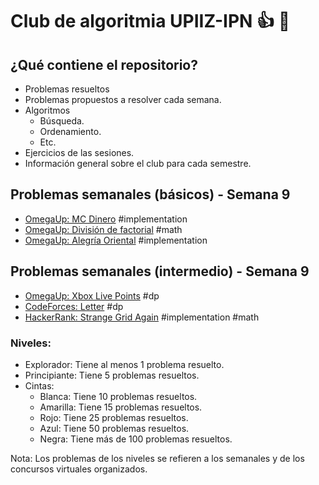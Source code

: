 # Club de algoritmia UPIIZ-IPN :+1: :dragon:
## ¿Qué contiene el repositorio?
* Problemas resueltos
 * Problemas propuestos a resolver cada semana.
* Algoritmos
  * Búsqueda.
  * Ordenamiento.
  * Etc.
 * Ejercicios de las sesiones.
 * Información general sobre el club para cada semestre.
  
## Problemas semanales (básicos) - Semana 9
* [OmegaUp: MC Dinero](https://omegaup.com/arena/problem/MC-Dinero#problems) #implementation
* [OmegaUp: División de factorial](https://omegaup.com/arena/problem/Division-de-factorial#problems) #math
* [OmegaUp: Alegría Oriental](https://omegaup.com/arena/problem/Alegria-oriental#problems) #implementation

## Problemas semanales (intermedio) - Semana 9
 * [OmegaUp: Xbox Live Points](https://omegaup.com/arena/problem/Xbox-Live-Points#problems) #dp
 * [CodeForces: Letter](https://codeforces.com/contest/180/problem/C) #dp
 * [HackerRank: Strange Grid Again](https://www.hackerrank.com/challenges/strange-grid/problem) #implementation #math
 
 
### Niveles:
* Explorador: Tiene al menos 1 problema resuelto.
* Principiante: Tiene 5 problemas resueltos.
* Cintas:
    * Blanca: Tiene 10 problemas resueltos.
    * Amarilla: Tiene 15 problemas resueltos.
    * Rojo: Tiene 25 problemas resueltos.
    * Azul: Tiene 50 problemas resueltos.
    * Negra: Tiene más de 100 problemas resueltos.

Nota: Los problemas de los niveles se refieren a los semanales y de los concursos virtuales organizados.
